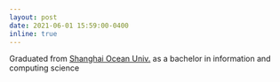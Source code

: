 ```yaml
---
layout: post
date: 2021-06-01 15:59:00-0400
inline: true
---
```


Graduated from [Shanghai Ocean Univ.](www.shou.edu.cn) as a bachelor in information and computing science 
